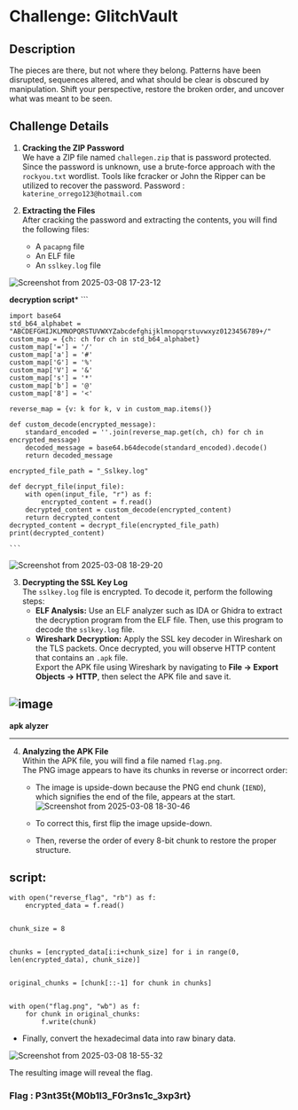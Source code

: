 # Challenge:  GlitchVault

## Description 

The pieces are there, but not where they belong. Patterns have been disrupted, sequences altered, and what should be clear is obscured by manipulation. Shift your perspective, restore the broken order, and uncover what was meant to be seen.

## Challenge Details

1. **Cracking the ZIP Password**  
   We have a ZIP file named `challegen.zip` that is password protected. Since the password is unknown, use a brute-force approach with the `rockyou.txt` wordlist. Tools like fcracker or John the Ripper can be utilized to recover the password.
Password : ```katerine_orrego123@hotmail.com```

2. **Extracting the Files**  
   After cracking the password and extracting the contents, you will find the following files:
   - A `pacapng` file
   - An ELF file
   - An `sslkey.log` file

![Screenshot from 2025-03-08 17-23-12](https://github.com/user-attachments/assets/fffaaa58-68dd-49ba-a62a-28f70805a88a)

  **decryption script***
    ```

    import base64
    std_b64_alphabet = "ABCDEFGHIJKLMNOPQRSTUVWXYZabcdefghijklmnopqrstuvwxyz0123456789+/"
    custom_map = {ch: ch for ch in std_b64_alphabet}
    custom_map['='] = '/'  
    custom_map['a'] = '#'
    custom_map['G'] = '%'
    custom_map['V'] = '&'
    custom_map['s'] = '*'
    custom_map['b'] = '@'
    custom_map['8'] = '<'
    
    reverse_map = {v: k for k, v in custom_map.items()}
    
    def custom_decode(encrypted_message):
        standard_encoded = ''.join(reverse_map.get(ch, ch) for ch in encrypted_message)
        decoded_message = base64.b64decode(standard_encoded).decode()
        return decoded_message

    encrypted_file_path = "_Sslkey.log"
    
    def decrypt_file(input_file):
        with open(input_file, "r") as f:
            encrypted_content = f.read()
        decrypted_content = custom_decode(encrypted_content)
        return decrypted_content
    decrypted_content = decrypt_file(encrypted_file_path)
    print(decrypted_content)
    
    ```
![Screenshot from 2025-03-08 18-29-20](https://github.com/user-attachments/assets/f3d4317c-a93c-4067-9006-4448f41def0b)


3. **Decrypting the SSL Key Log**  
   The `sslkey.log` file is encrypted. To decode it, perform the following steps:
   - **ELF Analysis:** Use an ELF analyzer such as IDA or Ghidra to extract the decryption program from the ELF file. Then, use this program to decode the `sslkey.log` file.
   - **Wireshark Decryption:** Apply the SSL key decoder in Wireshark on the TLS packets. Once decrypted, you will observe HTTP content that contains an `.apk` file.  
     Export the APK file using Wireshark by navigating to **File → Export Objects → HTTP**, then select the APK file and save it.


![image](https://github.com/user-attachments/assets/eeb038a2-0c4d-45e2-8f9c-b7b963f4de8b)
---

**apk alyzer**

---

4. **Analyzing the APK File**  
   Within the APK file, you will find a file named `flag.png`.  
   The PNG image appears to have its chunks in reverse or incorrect order:
   - The image is upside-down because the PNG end chunk (`IEND`), which signifies the end of the file, appears at the start.
![Screenshot from 2025-03-08 18-30-46](https://github.com/user-attachments/assets/1cbc2207-e24a-4c3a-9cde-8a1ee899842f)

   - To correct this, first flip the image upside-down.
   - Then, reverse the order of every 8-bit chunk to restore the proper structure.
     
## script:
```
with open("reverse_flag", "rb") as f:
    encrypted_data = f.read()


chunk_size = 8


chunks = [encrypted_data[i:i+chunk_size] for i in range(0, len(encrypted_data), chunk_size)]


original_chunks = [chunk[::-1] for chunk in chunks]


with open("flag.png", "wb") as f:
    for chunk in original_chunks:
        f.write(chunk) 

```
   - Finally, convert the hexadecimal data into raw binary data.

![Screenshot from 2025-03-08 18-55-32](https://github.com/user-attachments/assets/ce66db6f-b5a4-45f9-acf5-9699ead2172f)

The resulting image will reveal the flag.

### Flag : P3nt35t{M0b1l3_F0r3ns1c_3xp3rt}
